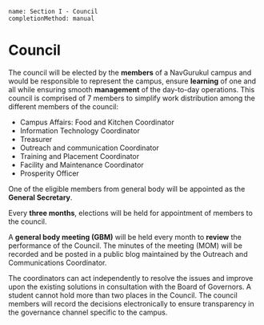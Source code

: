 ```ngMeta
name: Section I - Council
completionMethod: manual
```

# Council

The council will be elected by the **members** of a NavGurukul campus and would be responsible to represent the campus, ensure **learning** of one and all while ensuring smooth **management** of the day-to-day operations. This council is comprised of 7 members to simplify work distribution among the different members of the council:

- Campus Affairs: Food and Kitchen Coordinator
 - Information Technology Coordinator
 - Treasurer
 - Outreach and communication Coordinator
 - Training and Placement Coordinator
 - Facility and Maintenance Coordinator
 - Prosperity Officer

One of the eligible members from general body will be appointed as the **General Secretary**.

Every **three months**, elections will be held for appointment of members to the council.

A **general body meeting (GBM)** will be held every month to **review** the performance of the Council. The minutes of the meeting (MOM) will be recorded and be posted in a public blog maintained by the Outreach and Communications Coordinator.

The coordinators can act independently to resolve the issues and improve upon the existing solutions in consultation with the Board of Governors. A student cannot hold more than two places in the Council. The council members will record the decisions electronically to ensure transparency in the governance channel specific to the campus.

